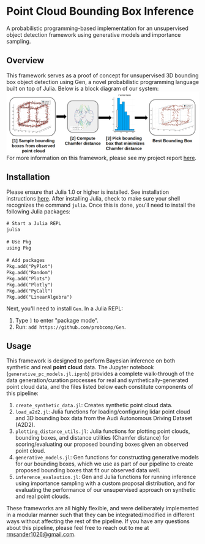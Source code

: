 # Point Cloud Bounding Box Inference
A probabilistic programming-based implementation for an unsupervised object detection framework using generative models and importance sampling.

## Overview
This framework serves as a proof of concept for unsupervised 3D bounding box object detection using Gen, a novel probabilistic programming language built on top of Julia.  Below is a block diagram of our system:
![Block Diagram](images/system.png)
For more information on this framework, please see my project report [here](report.pdf).

## Installation
Please ensure that Julia 1.0 or higher is installed.  See installation instructions [here](https://julialang.org/downloads/).  After installing Julia, check to make sure your shell recognizes the command `julia`.  Once this is done, you'll need to install the following Julia packages:

```
# Start a Julia REPL
julia

# Use Pkg
using Pkg

# Add packages
Pkg.add("PyPlot")
Pkg.add("Random")
Pkg.add("Plots")
Pkg.add("Plotly")
Pkg.add("PyCall")
Pkg.add("LinearAlgebra")
```
Next, you'll need to install `Gen`.  In a Julia REPL:
1. Type `]` to enter "package mode".
2. Run: `add https://github.com/probcomp/Gen`.

## Usage
This framework is designed to perform Bayesian inference on both synthetic and real **point cloud** data.  The Jupyter notebook (`generative_pc_models.jl.ipynb`) provides a complete walk-through of the data generation/curation processes for 
real and synthetically-generated point cloud data, and the files listed below each constitute components of this pipeline:

1. `create_synthetic_data.jl`: Creates synthetic point cloud data.
2. `load_a2d2.jl`: Julia functions for loading/configuring lidar point cloud and 3D bounding box data from the Audi Autonomous Driving Dataset (A2D2).
3. `plotting_distance_utils.jl`: Julia functions for plotting point clouds, bounding boxes, and distance utilities (Chamfer distance) for scoring/evaluating our proposed bounding boxes given an observed point cloud.
4. `generative_models.jl`: Gen functions for constructing generative models for our bounding boxes, which we use as part of our pipeline to create proposed bounding boxes that fit our observed data well.
5. `inference_evalaution.jl`: Gen and Julia functions for running inference using importance sampling with a custom proposal distribution, and for evaluating the performance of our unsupervised approach on synthetic and real point clouds.

These frameworks are all highly flexible, and were deliberately implemented in a modular manner such that they can be integrated/modified in different ways without affecting the rest of the pipeline.  If you have any questions about this pipeline, please feel free to reach out to me at [rmsander1026@gmail.com](mailto:rmsander1026@gmail.com).
